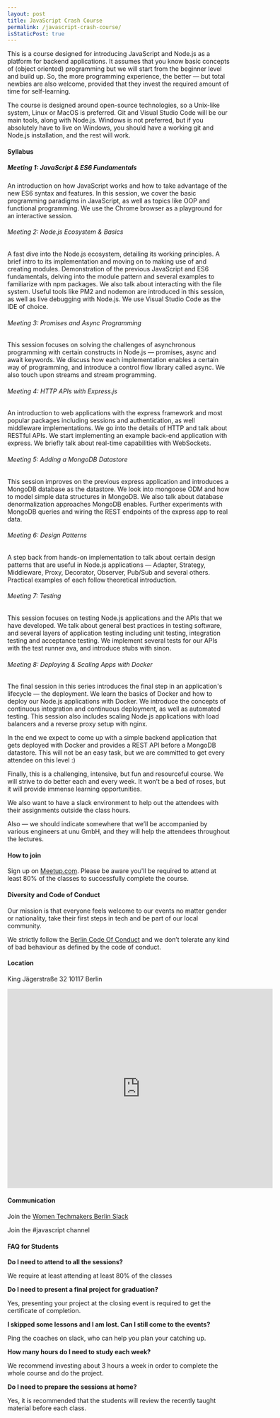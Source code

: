 ```yaml
---
layout: post
title: JavaScript Crash Course
permalink: /javascript-crash-course/
isStaticPost: true
---
```

<img class="img-responsive feature-image" src="{{ site.baseurl }}/img/posts/js-bg.jpg" style="display:none">

This is a course designed for introducing JavaScript and Node.js as a platform for backend applications. It assumes that you know basic concepts of (object oriented) programming but we will start from the beginner level and build up. So, the more programming experience, the better — but total newbies are also welcome, provided that they invest the required amount of time for self-learning.

The course is designed around open-source technologies, so a Unix-like system, Linux or MacOS is preferred. Git and Visual Studio Code will be our main tools, along with Node.js. Windows is not preferred, but if you absolutely have to live on Windows, you should have a working git and Node.js installation, and the rest will work.

#### Syllabus

##### Meeting 1: JavaScript & ES6 Fundamentals

An introduction on how JavaScript works and how to take advantage of the new ES6 syntax and features. In this session, we cover the basic programming paradigms in JavaScript, as well as topics like OOP and functional programming. We use the Chrome browser as a playground for an interactive session.

###### Meeting 2: Node.js Ecosystem & Basics

A fast dive into the Node.js ecosystem, detailing its working principles. A brief intro to its implementation and moving on to making use of and creating modules. Demonstration of the previous JavaScript and ES6 fundamentals, delving into the module pattern and several examples to familiarize with npm packages. We also talk about interacting with the file system. Useful tools like PM2 and nodemon are introduced in this session, as well as live debugging with Node.js. We use Visual Studio Code as the IDE of choice.

###### Meeting 3: Promises and Async Programming

This session focuses on solving the challenges of asynchronous programming with certain constructs in Node.js — promises, async and await keywords. We discuss how each implementation enables a certain way of programming, and introduce a control flow library called async. We also touch upon streams and stream programming.

###### Meeting 4: HTTP APIs with Express.js

An introduction to web applications with the express framework and most popular packages including sessions and authentication, as well middleware implementations. We go into the details of HTTP and talk about RESTful APIs. We start implementing an example back-end application with express. We briefly talk about real-time capabilities with WebSockets.

###### Meeting 5: Adding a MongoDB Datastore

This session improves on the previous express application and introduces a MongoDB database as the datastore. We look into mongoose ODM and how to model simple data structures in MongoDB. We also talk about database denormalization approaches MongoDB enables. Further experiments with MongoDB queries and wiring the REST endpoints of the express app to real data.

###### Meeting 6: Design Patterns

A step back from hands-on implementation to talk about certain design patterns that are useful in Node.js applications — Adapter, Strategy, Middleware, Proxy, Decorator, Observer, Pub/Sub and several others. Practical examples of each follow theoretical introduction.

###### Meeting 7: Testing

This session focuses on testing Node.js applications and the APIs that we have developed. We talk about general best practices in testing software, and several layers of application testing including unit testing, integration testing and acceptance testing. We implement several tests for our APIs with the test runner ava, and introduce stubs with sinon.

###### Meeting 8: Deploying & Scaling Apps with Docker

The final session in this series introduces the final step in an application's lifecycle — the deployment. We learn the basics of Docker and how to deploy our Node.js applications with Docker. We introduce the concepts of continuous integration and continuous deployment, as well as automated testing. This session also includes scaling Node.js applications with load balancers and a reverse proxy setup with nginx.

In the end we expect to come up with a simple backend application that gets deployed with Docker and provides a REST API before a MongoDB datastore. This will not be an easy task, but we are committed to get every attendee on this level :)

Finally, this is a challenging, intensive, but fun and resourceful course. We will strive to do better each and every week. It won’t be a bed of roses, but it will provide immense learning opportunities.

We also want to have a slack environment to help out the attendees with their assignments outside the class hours.

Also — we should indicate somewhere that we’ll be accompanied by various engineers at unu GmbH, and they will help the attendees throughout the lectures.

#### How to join

Sign up on [Meetup.com](https://www.meetup.com/Women-Techmakers-Berlin/events/243484352/).
Please be aware you'll be required to attend at least 80% of the classes to successfully complete the course.

#### Diversity and Code of Conduct

Our mission is that everyone feels welcome to our events no matter gender or 
nationality, take their first steps in tech and be part of our local community.

We strictly follow the [Berlin Code Of Conduct](http://berlincodeofconduct.org/) 
and we don’t tolerate any kind of bad behaviour as defined by the code of conduct.

#### Location

King
Jägerstraße 32
10117 Berlin

<iframe src="https://www.google.com/maps/embed?pb=!1m18!1m12!1m3!1d2427.475291121882!2d13.406113615807671!3d52.52483427981511!2m3!1f0!2f0!3f0!3m2!1i1024!2i768!4f13.1!3m3!1m2!1s0x47a851e1d943f383%3A0xce78b374eadae715!2sMax-Beer-Stra%C3%9Fe+2%2C+10119+Berlin!5e0!3m2!1sen!2sde!4v1489322986028" width="600" height="450" frameborder="0" style="border:0" allowfullscreen></iframe>


#### Communication

Join the [Women Techmakers Berlin Slack](https://join.slack.com/t/womentechmakersberlin/shared_invite/enQtMjQ1ODcwNTIyMTAxLTY1NmVjMGQzOTgxNmI0ZWUwYWNlNDg0MjkyYjEwNDY5ZjVlMzU1ZDZlMjc1MGUzNzRhZWM3YzYxMDVmNWYzNjQ)

Join the #javascript channel

#### FAQ for Students

**Do I need to attend to all the sessions?**

We require at least attending at least 80% of the classes

**Do I need to present a final project for graduation?**

Yes, presenting your project at the closing event is required to get the certificate of completion.

**I skipped some lessons and I am lost. Can I still come to the events?**

Ping the coaches on slack, who can help you plan your catching up.

**How many hours do I need to study each week?**

We recommend investing about 3 hours a week in order to complete the whole course and do the project.

**Do I need to prepare the sessions at home?**

Yes, it is recommended that the students will review the recently taught material before each class.

